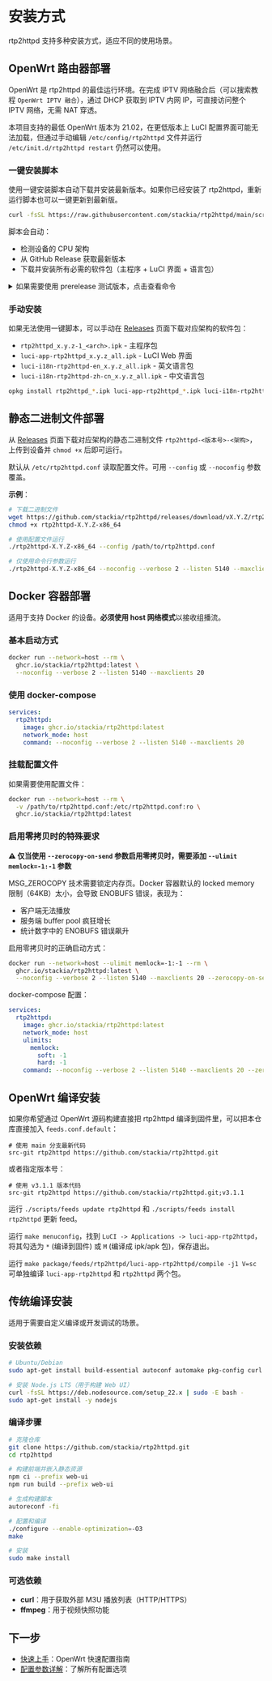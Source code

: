 # 安装方式

rtp2httpd 支持多种安装方式，适应不同的使用场景。

## OpenWrt 路由器部署

OpenWrt 是 rtp2httpd 的最佳运行环境。在完成 IPTV 网络融合后（可以搜索教程 `OpenWrt IPTV 融合`），通过 DHCP 获取到 IPTV 内网 IP，可直接访问整个 IPTV 网络，无需 NAT 穿透。

本项目支持的最低 OpenWrt 版本为 21.02，在更低版本上 LuCI 配置界面可能无法加载，但通过手动编辑 `/etc/config/rtp2httpd` 文件并运行 `/etc/init.d/rtp2httpd restart` 仍然可以使用。

### 一键安装脚本

使用一键安装脚本自动下载并安装最新版本。如果你已经安装了 rtp2httpd，重新运行脚本也可以一键更新到最新版。

```bash
curl -fsSL https://raw.githubusercontent.com/stackia/rtp2httpd/main/scripts/install-openwrt.sh | sh
```

脚本会自动：

- 检测设备的 CPU 架构
- 从 GitHub Release 获取最新版本
- 下载并安装所有必需的软件包（主程序 + LuCI 界面 + 语言包）

<details>
<summary>如果需要使用 prerelease 测试版本，点击查看命令</summary>

```bash
curl -sSL https://raw.githubusercontent.com/stackia/rtp2httpd/main/scripts/install-openwrt.sh | sh -s -- --prerelease
```

</details>

### 手动安装

如果无法使用一键脚本，可以手动在 [Releases](https://github.com/stackia/rtp2httpd/releases) 页面下载对应架构的软件包：

- `rtp2httpd_x.y.z-1_<arch>.ipk` - 主程序包
- `luci-app-rtp2httpd_x.y.z_all.ipk` - LuCI Web 界面
- `luci-i18n-rtp2httpd-en_x.y.z_all.ipk` - 英文语言包
- `luci-i18n-rtp2httpd-zh-cn_x.y.z_all.ipk` - 中文语言包

```bash
opkg install rtp2httpd_*.ipk luci-app-rtp2httpd_*.ipk luci-i18n-rtp2httpd-*.ipk
```

## 静态二进制文件部署

从 [Releases](https://github.com/stackia/rtp2httpd/releases) 页面下载对应架构的静态二进制文件 `rtp2httpd-<版本号>-<架构>`，上传到设备并 `chmod +x` 后即可运行。

默认从 `/etc/rtp2httpd.conf` 读取配置文件。可用 `--config` 或 `--noconfig` 参数覆盖。

**示例**：

```bash
# 下载二进制文件
wget https://github.com/stackia/rtp2httpd/releases/download/vX.Y.Z/rtp2httpd-X.Y.Z-x86_64
chmod +x rtp2httpd-X.Y.Z-x86_64

# 使用配置文件运行
./rtp2httpd-X.Y.Z-x86_64 --config /path/to/rtp2httpd.conf

# 仅使用命令行参数运行
./rtp2httpd-X.Y.Z-x86_64 --noconfig --verbose 2 --listen 5140 --maxclients 20
```

## Docker 容器部署

适用于支持 Docker 的设备。**必须使用 host 网络模式**以接收组播流。

### 基本启动方式

```bash
docker run --network=host --rm \
  ghcr.io/stackia/rtp2httpd:latest \
  --noconfig --verbose 2 --listen 5140 --maxclients 20
```

### 使用 docker-compose

```yaml
services:
  rtp2httpd:
    image: ghcr.io/stackia/rtp2httpd:latest
    network_mode: host
    command: --noconfig --verbose 2 --listen 5140 --maxclients 20
```

### 挂载配置文件

如果需要使用配置文件：

```bash
docker run --network=host --rm \
  -v /path/to/rtp2httpd.conf:/etc/rtp2httpd.conf:ro \
  ghcr.io/stackia/rtp2httpd:latest
```

### 启用零拷贝时的特殊要求

**⚠️ 仅当使用 `--zerocopy-on-send` 参数启用零拷贝时，需要添加 `--ulimit memlock=-1:-1` 参数**

MSG_ZEROCOPY 技术需要锁定内存页。Docker 容器默认的 locked memory 限制（64KB）太小，会导致 ENOBUFS 错误，表现为：

- 客户端无法播放
- 服务端 buffer pool 疯狂增长
- 统计数字中的 ENOBUFS 错误飙升

启用零拷贝时的正确启动方式：

```bash
docker run --network=host --ulimit memlock=-1:-1 --rm \
  ghcr.io/stackia/rtp2httpd:latest \
  --noconfig --verbose 2 --listen 5140 --maxclients 20 --zerocopy-on-send
```

docker-compose 配置：

```yaml
services:
  rtp2httpd:
    image: ghcr.io/stackia/rtp2httpd:latest
    network_mode: host
    ulimits:
      memlock:
        soft: -1
        hard: -1
    command: --noconfig --verbose 2 --listen 5140 --maxclients 20 --zerocopy-on-send
```

## OpenWrt 编译安装

如果你希望通过 OpenWrt 源码构建直接把 rtp2httpd 编译到固件里，可以把本仓库直接加入 `feeds.conf.default`：

```text
# 使用 main 分支最新代码
src-git rtp2httpd https://github.com/stackia/rtp2httpd.git
```

或者指定版本号：

```text
# 使用 v3.1.1 版本代码
src-git rtp2httpd https://github.com/stackia/rtp2httpd.git;v3.1.1
```

运行 `./scripts/feeds update rtp2httpd` 和 `./scripts/feeds install rtp2httpd` 更新 feed。

运行 `make menuconfig`，找到 `LuCI -> Applications -> luci-app-rtp2httpd`，将其勾选为 `*` (编译到固件) 或 `M` (编译成 ipk/apk 包)，保存退出。

运行 `make package/feeds/rtp2httpd/luci-app-rtp2httpd/compile -j1 V=sc` 可单独编译 `luci-app-rtp2httpd` 和 `rtp2httpd` 两个包。

## 传统编译安装

适用于需要自定义编译或开发调试的场景。

### 安装依赖

```bash
# Ubuntu/Debian
sudo apt-get install build-essential autoconf automake pkg-config curl

# 安装 Node.js LTS（用于构建 Web UI）
curl -fsSL https://deb.nodesource.com/setup_22.x | sudo -E bash -
sudo apt-get install -y nodejs
```

### 编译步骤

```bash
# 克隆仓库
git clone https://github.com/stackia/rtp2httpd.git
cd rtp2httpd

# 构建前端并嵌入静态资源
npm ci --prefix web-ui
npm run build --prefix web-ui

# 生成构建脚本
autoreconf -fi

# 配置和编译
./configure --enable-optimization=-O3
make

# 安装
sudo make install
```

### 可选依赖

- **curl**：用于获取外部 M3U 播放列表（HTTP/HTTPS）
- **ffmpeg**：用于视频快照功能

## 下一步

- [快速上手](quick-start.md)：OpenWrt 快速配置指南
- [配置参数详解](configuration.md)：了解所有配置选项

